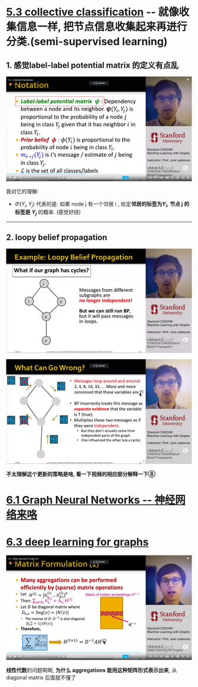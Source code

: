 # [5.3 collective classification](https://www.bilibili.com/video/BV1RZ4y1c7Co?p=16&vd_source=50d90e3800a4d748295727d11723ed9f) -- 就像收集信息一样, 把节点信息收集起来再进行分类.(semi-supervised learning)

## 1. 感觉label-label potential matrix 的定义有点乱

![](images/2022-09-27-20-04-25.png)

我对它的理解:

- $\Phi(Y_i, Y_j)$ 代表的是: 如果 node j 有一个邻居 i , 给定**邻居的标签为$Y_i$**, **节点 j 的标签是 $Y_j$** 的概率. (感觉好绕)

---

## 2. loopy belief propagation

![](images/2022-09-27-20-43-18.png)

![](images/2022-09-27-20-45-29.png)

**不太理解这个更新的策略是啥, 看一下视频的相应部分解释一下⑧**

# [6.1 Graph Neural Networks -- 神经网络来咯](https://www.bilibili.com/video/BV1RZ4y1c7Co?p=17&vd_source=a63991d768ee9a355deb3fafeabf6a7b)

# [6.3 deep learning for graphs](https://www.bilibili.com/video/BV1RZ4y1c7Co?p=19&spm_id_from=pageDriver&vd_source=50d90e3800a4d748295727d11723ed9f)

![](images/2022-10-01-11-27-59.png)

**线性代数**的问题啊啊, **为什么 aggregations 能用这种矩阵形式表示出来**, 从 diagonal matrix 后面就不懂了 

